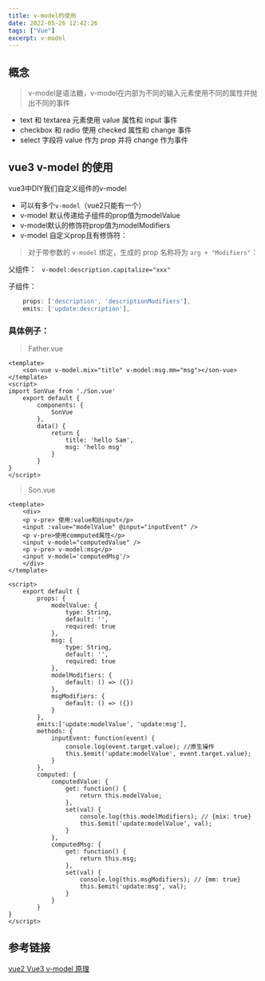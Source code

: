 ```yaml
---
title: v-model的使用
date: 2022-05-26 12:42:26
tags: ["Vue"]
excerpt: v-model
---
```



## 概念
> v-model是语法糖，v-model在内部为不同的输入元素使用不同的属性并抛出不同的事件

- text 和 textarea 元素使用 value 属性和 input 事件
- checkbox 和 radio 使用 checked 属性和 change 事件
- select 字段将 value 作为 prop 并将 change 作为事件


## vue3  v-model 的使用

vue3中DIY我们自定义组件的v-model
- 可以有多个`v-model`（vue2只能有一个）
- v-model 默认传递给子组件的prop值为modelValue
- v-model默认的修饰符prop值为modelModifiers
- v-model 自定义prop且有修饰符：
>  对于带参数的 `v-model` 绑定，生成的 prop 名称将为 `arg + "Modifiers"`：

父组件：
` v-model:description.capitalize="xxx"`

子组件：
```js
	props: ['description', 'descriptionModifiers'],
  	emits: ['update:description'],
```

### 具体例子：
> Father.vue
```vue
<template>
	<son-vue v-model.mix="title" v-model:msg.mm="msg"></son-vue>
</template>
<script>
import SonVue from './Son.vue'
    export default {
        components: {
            SonVue
        },
        data() {
            return {
                title: 'hello Sam',
                msg: 'hello msg'
            }
        }
}
</script>
```

> Son.vue
```vue
<template>
    <div>
    <p v-pre> 使用:value和@input</p>
    <input :value="modelValue" @input="inputEvent" />
    <p v-pre>使用commputed属性</p>
    <input v-model="computedValue" />
    <p v-pre> v-model:msg</p>
    <input v-model='computedMsg'/>
    </div>
</template>

<script>
    export default {
        props: {
            modelValue: {
                type: String,
                default: '',
                required: true
            },
            msg: {
                type: String,
                default: '',
                required: true
            },
            modelModifiers: {
                default: () => ({})
            },
            msgModifiers: {
                default: () => ({})
            }
        },
        emits:['update:modelValue', 'update:msg'],
        methods: {
            inputEvent: function(event) {
                console.log(event.target.value); //原生操作
                this.$emit('update:modelValue', event.target.value);
            }
        },
        computed: {
            computedValue: {
                get: function() {
                    return this.modelValue;
                },
                set(val) {
					console.log(this.modelModifiers); // {mix: true}
                    this.$emit('update:modelValue', val);
                }
            },
            computedMsg: {
                get: function() {
                    return this.msg;
                },
                set(val) {
					console.log(this.msgModifiers); // {mm: true}
                    this.$emit('update:msg', val);
                }
            }
        }
}
</script>
```

## 参考链接
[vue2 Vue3 v-model 原理](https://juejin.cn/post/7031839103914246181#heading-0)

